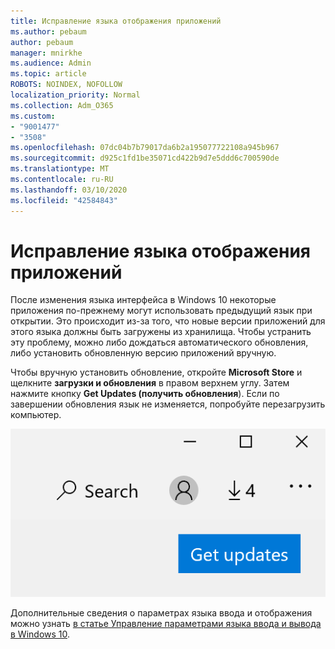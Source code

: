 ```yaml
---
title: Исправление языка отображения приложений
ms.author: pebaum
author: pebaum
manager: mnirkhe
ms.audience: Admin
ms.topic: article
ROBOTS: NOINDEX, NOFOLLOW
localization_priority: Normal
ms.collection: Adm_O365
ms.custom:
- "9001477"
- "3508"
ms.openlocfilehash: 07dc04b7b79017da6b2a195077722108a945b967
ms.sourcegitcommit: d925c1fd1be35071cd422b9d7e5ddd6c700590de
ms.translationtype: MT
ms.contentlocale: ru-RU
ms.lasthandoff: 03/10/2020
ms.locfileid: "42584843"
---
```

# <a name="fix-the-display-language-of-apps"></a>Исправление языка отображения приложений

После изменения языка интерфейса в Windows 10 некоторые приложения по-прежнему могут использовать предыдущий язык при открытии. Это происходит из-за того, что новые версии приложений для этого языка должны быть загружены из хранилища. Чтобы устранить эту проблему, можно либо дождаться автоматического обновления, либо установить обновленную версию приложений вручную.

Чтобы вручную установить обновление, откройте **Microsoft Store** и щелкните **загрузки и обновления** в правом верхнем углу. Затем нажмите кнопку **Get Updates (получить обновления**). Если по завершении обновления язык не изменяется, попробуйте перезагрузить компьютер.

![Получение обновлений.](media/get-updates.png)

Дополнительные сведения о параметрах языка ввода и отображения можно узнать [в статье Управление параметрами языка ввода и вывода в Windows 10](https://support.microsoft.com/help/4027670/windows-10-add-and-switch-input-and-display-language-preferences).
